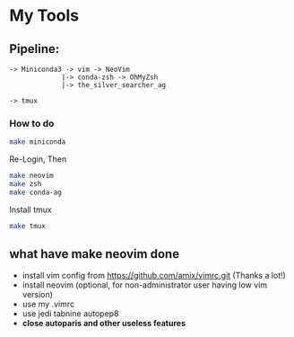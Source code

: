 # My Tools

## Pipeline:
```
-> Miniconda3 -> vim -> NeoVim
             |-> conda-zsh -> OhMyZsh
             |-> the_silver_searcher_ag

-> tmux
```

### How to do

```bash
make miniconda
```

Re-Login, Then
```bash
make neovim
make zsh
make conda-ag
```

Install tmux
```bash
make tmux
```

## what have make neovim done
- install vim config from  https://github.com/amix/vimrc.git (Thanks a lot!)
- install neovim (optional, for non-administrator user having low vim version)
- use my .vimrc
- use jedi tabnine autopep8
- **close autoparis and other useless features**
